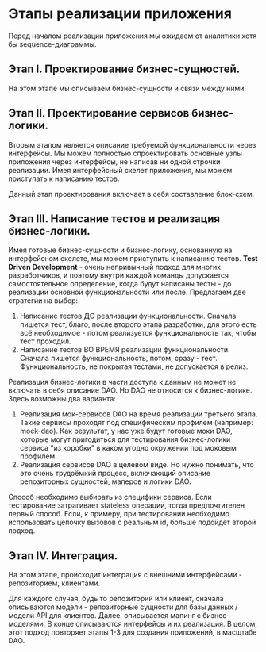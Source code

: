 # Этапы реализации приложения

Перед началом реализации приложения мы ожидаем от аналитики хотя бы sequence-диаграммы.

## Этап I. Проектирование бизнес-сущностей.

На этом этапе мы описываем бизнес-сущности и связи между ними.

## Этап II. Проектирование сервисов бизнес-логики.

Вторым этапом является описание требуемой функциональности через интерфейсы. 
Мы можем полностью спроектировать основные узлы приложения через интерфейсы, не написав ни одной строчки реализации. 
Имея интерфейсный скелет приложения, мы можем приступать к написанию тестов.

Данный этап проектирования включает в себя составление блок-схем.

## Этап III. Написание тестов и реализация бизнес-логики.

Имея готовые бизнес-сущности и бизнес-логику, основанную на интерфейсном скелете, мы можем приступить к написанию тестов. 
**Test Driven Development** - очень непривычный подход для многих разработчиков, и поэтому внутри каждой команды допускается самостоятельное определение, когда будут написаны тесты - до реализации основной функциональности или после. 
Предлагаем две стратегии на выбор:

1. Написание тестов ДО реализации функциональности. Сначала пишется тест, благо, после второго этапа разработки, для этого есть всё необходимое - потом реализуется функциональность так, чтобы тест проходил.
2. Написание тестов ВО ВРЕМЯ реализации функциональности. Сначала пишется функциональность, потом, сразу - тест. Функциональность, не покрытая тестами, не допускается в релиз.

Реализация бизнес-логики в части доступа к данным не может не включать в себя описание DAO. 
Но DAO не относится к бизнес-логике. 
Здесь возможны два варианта:

1. Реализация мок-сервисов DAO на время реализации третьего этапа. Такие сервисы проходят под специфическим профилем (например: mock-dao). Как результат, у нас уже будут готовые моки DAO, которые могут пригодиться для тестирования бизнес-логики сервиса "из коробки" в каком угодно окружении под моковым профилем.
2. Реализация сервисов DAO в целевом виде. Но нужно понимать, что это очень трудоёмкий процесс, включающий описание репозиторных сущностей, маперов и логики DAO.

Способ необходимо выбирать из специфики сервиса. 
Если тестирование затрагивает stateless операции, тогда предпочтителен первый способ. 
Если, к примеру, при тестировании необходимо использовать цепочку вызовов с реальным id, больше подойдёт второй подход.

## Этап  IV. Интеграция.

На этом этапе, происходит интеграция с внешними интерфейсами - репозиторием, клиентами.

Для каждого случая, будь то репозиторий или клиент, сначала описываются модели - репозиторные сущности для базы данных / модели API для клиентов. 
Далее, описывается мапинг с бизнес-моделями. 
В конце описываются интерфейсы и их реализация. 
В целом, этот подход повторяет этапы 1-3 для создания приложений, в масштабе DAO.
